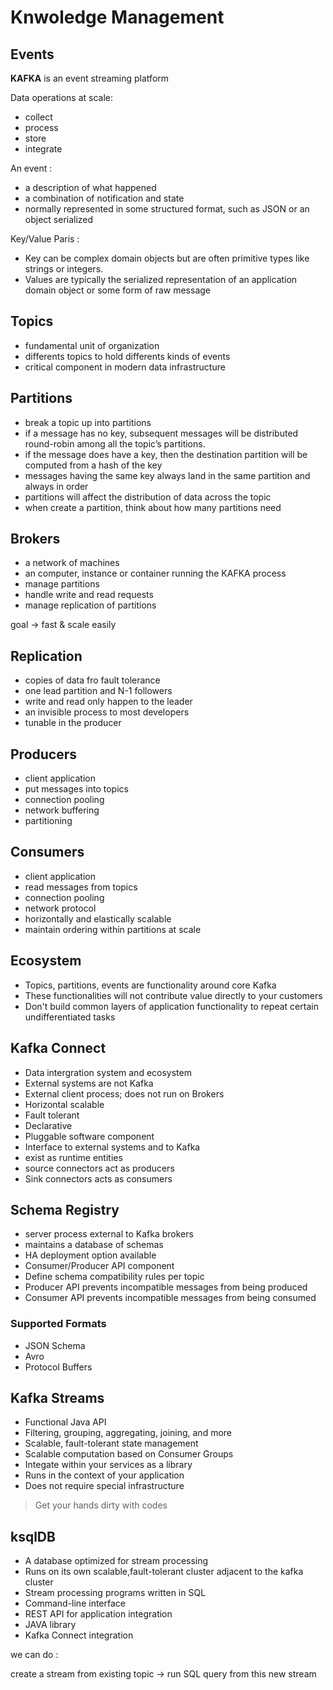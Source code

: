 # Knwoledge Management


## Events 

**KAFKA** is an event streaming platform

Data operations at scale: 
- collect
- process
- store
- integrate

An event : 
- a description of what happened
- a combination of notification and state
- normally represented in some structured format, such as JSON or an object serialized 

Key/Value Paris : 
- Key can be complex domain objects but are often primitive types like strings or integers.
- Values are typically the serialized representation of an application domain object or some form of raw message

## Topics 

- fundamental unit of organization
- differents topics to hold differents kinds of events 
- critical component in modern data infrastructure

## Partitions

- break a topic up into partitions
- if a message has no key, subsequent messages will be distributed round-robin among all the topic’s partitions.
- if the message does have a key, then the destination partition will be computed from a hash of the key
- messages having the same key always land in the same partition and always in order
- partitions will affect the distribution of data across the topic
- when create a partition, think about how many partitions need

## Brokers

- a network of machines
- an computer, instance or container running the KAFKA process
- manage partitions
- handle write and read requests 
- manage replication of partitions

goal ->  fast & scale easily 

## Replication

- copies of data fro fault tolerance
- one lead partition and N-1 followers
- write and read only happen to the leader
- an invisible process to most developers
- tunable in the producer 

## Producers

- client application
- put messages into topics
- connection pooling
- network buffering
- partitioning

## Consumers

- client application
- read messages from topics
- connection pooling
- network protocol
- horizontally and elastically scalable
- maintain ordering within partitions at scale

## Ecosystem

- Topics, partitions, events are functionality around core Kafka
- These functionalities will not contribute value directly to your customers
- Don't build common layers of application functionality to repeat certain undifferentiated tasks

## Kafka Connect

- Data intergration system and ecosystem
- External systems are not Kafka
- External client process; does not run on Brokers
- Horizontal scalable
- Fault tolerant 
- Declarative
- Pluggable software component
- Interface to external systems and to Kafka
- exist as runtime entities
- source connectors act as producers
- Sink connectors acts as consumers


## Schema Registry

- server process external to Kafka brokers
- maintains a database of schemas
- HA deployment option available
- Consumer/Producer API component
- Define schema compatibility rules per topic
- Producer API prevents incompatible messages from being produced
- Consumer API prevents incompatible messages from being consumed

### Supported Formats

- JSON Schema
- Avro
- Protocol Buffers 

## Kafka Streams

- Functional Java API
- Filtering, grouping, aggregating, joining, and more
- Scalable, fault-tolerant state management
- Scalable computation based on Consumer Groups
- Integate within your services as a library
- Runs in the context of your application
- Does not require special infrastructure 

> Get your hands dirty with codes

## ksqlDB

- A database optimized for stream processing
- Runs on its own scalable,fault-tolerant cluster adjacent to the kafka cluster
- Stream processing programs written in SQL
- Command-line interface
- REST API for application integration
- JAVA library
- Kafka Connect integration

we can do : 

create a stream from existing topic -> run SQL query from this new stream 






